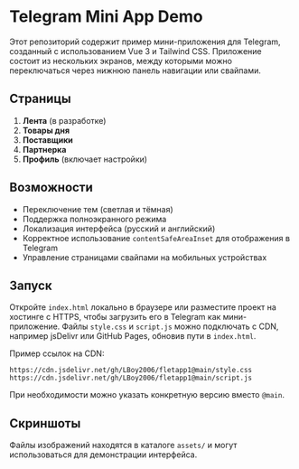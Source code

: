 # Telegram Mini App Demo

Этот репозиторий содержит пример мини-приложения для Telegram, созданный с использованием Vue 3 и Tailwind CSS. Приложение состоит из нескольких экранов, между которыми можно переключаться через нижнюю панель навигации или свайпами.

## Страницы
1. **Лента** (в разработке)
2. **Товары дня**
3. **Поставщики**
4. **Партнерка**
5. **Профиль** (включает настройки)

## Возможности
- Переключение тем (светлая и тёмная)
- Поддержка полноэкранного режима
- Локализация интерфейса (русский и английский)
- Корректное использование `contentSafeAreaInset` для отображения в Telegram
- Управление страницами свайпами на мобильных устройствах

## Запуск
Откройте `index.html` локально в браузере или разместите проект на хостинге c HTTPS, чтобы загрузить его в Telegram как мини-приложение. Файлы `style.css` и `script.js` можно подключать с CDN, например jsDelivr или GitHub Pages, обновив пути в `index.html`.

Пример ссылок на CDN:
```
https://cdn.jsdelivr.net/gh/LBoy2006/fletapp1@main/style.css
https://cdn.jsdelivr.net/gh/LBoy2006/fletapp1@main/script.js
```
При необходимости можно указать конкретную версию вместо `@main`.

## Скриншоты
Файлы изображений находятся в каталоге `assets/` и могут использоваться для демонстрации интерфейса.
